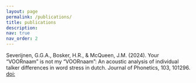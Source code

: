 ```yaml
---
layout: page
permalink: /publications/
title: publications
description:
nav: true
nav_order: 2
---
```


<!-- _pages/publications.md -->

<!-- Bibsearch Feature -->
 
Severĳnen, G.G.A., Bosker, H.R., & McQueen, J.M. (2024). Your “VOORnaam” is not my
“VOORnaam”: An acoustic analysis of individual talker differences in word stress in dutch. Journal of
Phonetics, 103, 101296. [doi:](https://doi.org/10.1016/j.wocn.2024.101296)<br>

[<i class="fa-regular fa-file-pdf"></i> ](https://www.google.com)



